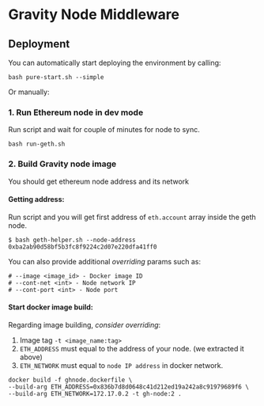 #  Gravity Node Middleware

##  Deployment

You can automatically start deploying the environment by calling:

```
bash pure-start.sh --simple
```

Or manually:

###  1. Run Ethereum node in dev mode

Run script and wait for couple of minutes for node to sync.
```
bash run-geth.sh
```
### 2.  Build Gravity node image

You should get ethereum node address and its network
  
####  Getting address:
Run script and you will get first address of `eth.account` array inside the geth node.
```
$ bash geth-helper.sh --node-address
0xba2ab90d58bf5b3fc8f9224c2d07e220dfa41ff0
```

You can also provide additional *overriding* params such as:

```
# --image <image_id> - Docker image ID
# --cont-net <int> - Node network IP
# --cont-port <int> - Node port
```

#### Start docker image build:

Regarding image building, *consider overriding*:
1) Image tag `-t <image_name:tag>`
2) `ETH_ADDRESS` must equal to the address of your node. (we extracted it above)
3) `ETH_NETWORK` must equal to `node IP address` in docker network.

```
docker build -f ghnode.dockerfile \
--build-arg ETH_ADDRESS=0x836b7d8d0648c41d212ed19a242a8c91979689f6 \
--build-arg ETH_NETWORK=172.17.0.2 -t gh-node:2 .

```